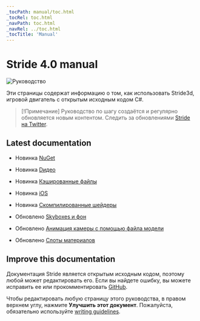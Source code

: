 ```yaml
---
_tocPath: manual/toc.html
_tocRel: toc.html
_navPath: toc.html
_navRel: ../toc.html
_tocTitle: 'Manual'
---
```


# Stride 4.0 manual

![Руководство](get-started/media/game-editor-scene.jpg)

Эти страницы содержат информацию о том, как использовать Stride3d, игровой двигатель с открытым исходным кодом C#.

>[!Примечание]
>Руководство по шагу создаётся и регулярно обновляется новым контентом. Следить за обновлениями [Stride на Twitter](https://twitter.com/stridedotnet?lang=en).

## Latest documentation

* <span class="label label-doc-highlight">Новинка</span> [NuGet](nuget/index.md)

* <span class="label label-doc-highlight">Новинка</span> [Dидео](video/index.md)

* <span class="label label-doc-highlight">Новинка</span> [Кэшированные файлы](files-and-folders/cached-files.md)

* <span class="label label-doc-highlight">Новинка</span> [iOS](platforms/ios.md)

* <span class="label label-doc-highlight">Новинка</span> [Скомпилированные шейдеры](graphics/effects-and-shaders/compile-shaders.md)

* <span class="label label-doc-highlight">Обновлено</span> [Skyboxes и фон](graphics/textures/skyboxes-and-backgrounds.md)

* <span class="label label-doc-highlight">Обновлено</span> [Анимация камеры с помощью файла модели](graphics/cameras/animate-a-camera-with-a-model-file.md)

* <span class="label label-doc-highlight">Обновлено</span> [Слоты материалов](graphics/materials/material-slots.md)

## Improve this documentation

Документация Stride является открытым исходным кодом, поэтому любой может редактировать его. Если вы найдете ошибку, вы можете исправить ее или прокомментировать [GitHub](https://github.com/stride3d/stride-docs).

Чтобы редактировать любую страницу этого руководства, в правом верхнем углу, нажмите **Улучшить этот документ**. Пожалуйста, обязательно используйте [writing guidelines](https://github.com/stride3d/stride-docs/blob/master/GUIDELINES.md).
